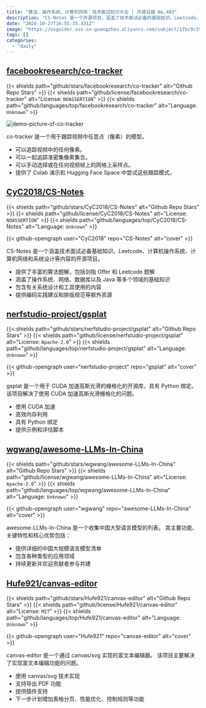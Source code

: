```yaml
---
title: "算法、操作系统、计算机网络：技术面试知识大全 | 开源日报 No.403"
description: "CS-Notes 是一个开源项目，涵盖了技术面试必备的基础知识、Leetcode、计算机操作系统、计算机网络和系统设计等内容。项目提供了丰富的算法题解，包括剑指 Offer 和 Leetcode 题解，涵盖了操作系统、网络、数据库、Java 等多个领域的基础知识，同时包含系统设计和工具使用的内容。此外，CS-Notes 还提供编码实践建议和排版规范等额外资源。如果你正在准备技术面试或者想系统学习计算机基础知识，CS-Notes 绝对是一个不可多得的学习资源。"
date: "2024-10-27T16:55:35.331Z"
image: "https://osguider.oss-cn-guangzhou.aliyuncs.com/subject/1fbc9c19e32a0e0c7cbc3bde7d873777.png"
tags: []
categories:
  - "daily"
---
```


## [facebookresearch/co-tracker](https://github.com/facebookresearch/co-tracker)

{{< shields path="github/stars/facebookresearch/co-tracker" alt="Github Repo Stars" >}} {{< shields path="github/license/facebookresearch/co-tracker" alt="License: `NOASSERTION`" >}} {{< shields path="github/languages/top/facebookresearch/co-tracker" alt="Language: `Unknown`" >}}

![demo-picture-of-co-tracker](https://static.osguider.com/subject/github/facebookresearch/co-tracker/78072623120b26dc04d0dbaeadf00f21.png)

co-tracker 是一个用于跟踪视频中任意点（像素）的模型。

- 可以追踪视频中的任何像素。
- 可以一起追踪准密集像素集合。
- 可以手动选择或在任何视频帧上的网格上采样点。
- 提供了 Colab 演示和 Hugging Face Space 中尝试这些跟踪模式。
  
## [CyC2018/CS-Notes](https://github.com/CyC2018/CS-Notes)

{{< shields path="github/stars/CyC2018/CS-Notes" alt="Github Repo Stars" >}} {{< shields path="github/license/CyC2018/CS-Notes" alt="License: `NOASSERTION`" >}} {{< shields path="github/languages/top/CyC2018/CS-Notes" alt="Language: `Unknown`" >}}

{{< github-opengraph user="CyC2018" repo="CS-Notes" alt="cover" >}}

CS-Notes 是一个涵盖技术面试必备基础知识、Leetcode、计算机操作系统、计算机网络和系统设计等内容的开源项目。

- 提供了丰富的算法题解，包括剑指 Offer 和 Leetcode 题解
- 涵盖了操作系统、网络、数据库以及 Java 等多个领域的基础知识
- 包含有关系统设计和工具使用的内容
- 提供编码实践建议和排版规范等额外资源
  
## [nerfstudio-project/gsplat](https://github.com/nerfstudio-project/gsplat)

{{< shields path="github/stars/nerfstudio-project/gsplat" alt="Github Repo Stars" >}} {{< shields path="github/license/nerfstudio-project/gsplat" alt="License: `Apache-2.0`" >}} {{< shields path="github/languages/top/nerfstudio-project/gsplat" alt="Language: `Unknown`" >}}

{{< github-opengraph user="nerfstudio-project" repo="gsplat" alt="cover" >}}

gsplat 是一个用于 CUDA 加速高斯光滑的栅格化的开源库，具有 Python 绑定。
该项目解决了使用 CUDA 加速高斯光滑栅格化的问题。

- 使用 CUDA 加速
- 高效内存利用
- 具有 Python 绑定
- 提供示例和评估脚本
  
## [wgwang/awesome-LLMs-In-China](https://github.com/wgwang/awesome-LLMs-In-China)

{{< shields path="github/stars/wgwang/awesome-LLMs-In-China" alt="Github Repo Stars" >}} {{< shields path="github/license/wgwang/awesome-LLMs-In-China" alt="License: `Apache-2.0`" >}} {{< shields path="github/languages/top/wgwang/awesome-LLMs-In-China" alt="Language: `Unknown`" >}}

{{< github-opengraph user="wgwang" repo="awesome-LLMs-In-China" alt="cover" >}}

awesome-LLMs-In-China 是一个收集中国大型语言模型的列表。
其主要功能、关键特性和核心优势包括：

- 提供详细的中国大规模语言模型清单
- 包含各种类型的应用领域
- 持续更新并欢迎贡献者参与共建
  
## [Hufe921/canvas-editor](https://github.com/Hufe921/canvas-editor)

{{< shields path="github/stars/Hufe921/canvas-editor" alt="Github Repo Stars" >}} {{< shields path="github/license/Hufe921/canvas-editor" alt="License: `MIT`" >}} {{< shields path="github/languages/top/Hufe921/canvas-editor" alt="Language: `Unknown`" >}}

{{< github-opengraph user="Hufe921" repo="canvas-editor" alt="cover" >}}

canvas-editor 是一个通过 canvas/svg 实现的富文本编辑器。
该项目主要解决了实现富文本编辑功能的问题。

- 使用 canvas/svg 技术实现
- 支持导出 PDF 功能
- 提供插件支持
- 下一步计划增加表格分页、性能优化、控制规则等功能
  
